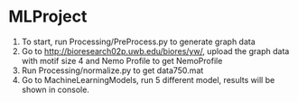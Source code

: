 # MLProject
 
1.	To start, run Processing/PreProcess.py to generate graph data
2.	Go to http://bioresearch02p.uwb.edu/biores/yw/, upload the graph data with motif size 4 and Nemo Profile to get NemoProfile
3.	Run Processing/normalize.py to get data750.mat
4.	Go to MachineLearningModels, run 5 different model, results will be shown in console.